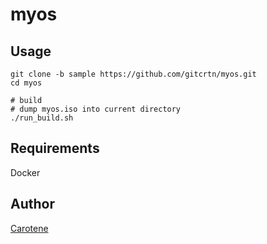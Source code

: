 # myos

## Usage
    git clone -b sample https://github.com/gitcrtn/myos.git
    cd myos

    # build
    # dump myos.iso into current directory
    ./run_build.sh

## Requirements
Docker  

## Author
[Carotene](https://github.com/gitcrtn)

